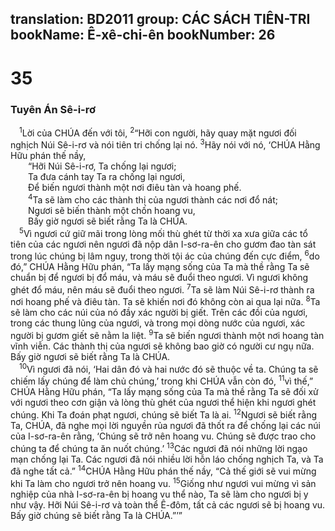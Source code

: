 translation: BD2011
group: CÁC SÁCH TIÊN-TRI
bookName: Ê-xê-chi-ên 
bookNumber: 26
-------

<div class="title"><h1>35</h1><h3>Tuyên Án Sê-i-rơ</h3></div>
<span class="verse exe_35_1"> <sup>1</sup>Lời của CHÚA đến với tôi, </span>
<span class="verse exe_35_2"><sup>2</sup>“Hỡi con người, hãy quay mặt ngươi đối nghịch Núi Sê-i-rơ và nói tiên tri chống lại nó. </span>
<span class="verse exe_35_3"><sup>3</sup>Hãy nói với nó, ‘CHÚA Hằng Hữu phán thế nầy,<br/>  “Hỡi Núi Sê-i-rơ, Ta chống lại ngươi;<br/>  Ta đưa cánh tay Ta ra chống lại ngươi, <br/>  Ðể biến ngươi thành một nơi điêu tàn và hoang phế.<br/></span>
<span class="verse exe_35_4">  <sup>4</sup>Ta sẽ làm cho các thành thị của ngươi thành các nơi đổ nát;<br/>  Ngươi sẽ biến thành một chốn hoang vu, <br/>  Bấy giờ ngươi sẽ biết rằng Ta là CHÚA.<br/></span>
<span class="verse exe_35_5"> <sup>5</sup>Vì ngươi cứ giữ mãi trong lòng mối thù ghét từ thời xa xưa giữa các tổ tiên của các ngươi nên ngươi đã nộp dân I-sơ-ra-ên cho gươm đao tàn sát trong lúc chúng bị lâm nguy, trong thời tội ác của chúng đến cực điểm, </span>
<span class="verse exe_35_6"><sup>6</sup>do đó,” CHÚA Hằng Hữu phán, “Ta lấy mạng sống của Ta mà thề rằng Ta sẽ chuẩn bị để ngươi bị đổ máu, và máu sẽ đuổi theo ngươi. Vì ngươi không ghét đổ máu, nên máu sẽ đuổi theo ngươi. </span>
<span class="verse exe_35_7"><sup>7</sup>Ta sẽ làm Núi Sê-i-rơ thành ra nơi hoang phế và điêu tàn. Ta sẽ khiến nơi đó không còn ai qua lại nữa. </span>
<span class="verse exe_35_8"><sup>8</sup>Ta sẽ làm cho các núi của nó đầy xác người bị giết. Trên các đồi của ngươi, trong các thung lũng của ngươi, và trong mọi dòng nước của ngươi, xác người bị gươm giết sẽ nằm la liệt. </span>
<span class="verse exe_35_9"><sup>9</sup>Ta sẽ biến ngươi thành một nơi hoang tàn vĩnh viễn. Các thành thị của ngươi sẽ không bao giờ có người cư ngụ nữa. Bấy giờ ngươi sẽ biết rằng Ta là CHÚA.<br/></span>
<span class="verse exe_35_10"> <sup>10</sup>Vì ngươi đã nói, ‘Hai dân đó và hai nước đó sẽ thuộc về ta. Chúng ta sẽ chiếm lấy chúng để làm chủ chúng,’ trong khi CHÚA vẫn còn đó, </span>
<span class="verse exe_35_11"><sup>11</sup>vì thế,” CHÚA Hằng Hữu phán, “Ta lấy mạng sống của Ta mà thề rằng Ta sẽ đối xử với ngươi theo cơn giận và lòng thù ghét của ngươi thể hiện khi ngươi ghét chúng. Khi Ta đoán phạt ngươi, chúng sẽ biết Ta là ai. </span>
<span class="verse exe_35_12"><sup>12</sup>Ngươi sẽ biết rằng Ta, CHÚA, đã nghe mọi lời nguyền rủa ngươi đã thốt ra để chống lại các núi của I-sơ-ra-ên rằng, ‘Chúng sẽ trở nên hoang vu. Chúng sẽ được trao cho chúng ta để chúng ta ăn nuốt chúng.’ </span>
<span class="verse exe_35_13"><sup>13</sup>Các ngươi đã nói những lời ngạo mạn chống lại Ta. Các ngươi đã nói nhiều lời hỗn láo chống nghịch Ta, và Ta đã nghe tất cả.” </span>
<span class="verse exe_35_14"><sup>14</sup>CHÚA Hằng Hữu phán thế nầy, “Cả thế giới sẽ vui mừng khi Ta làm cho ngươi trở nên hoang vu. </span>
<span class="verse exe_35_15"><sup>15</sup>Giống như ngươi vui mừng vì sản nghiệp của nhà I-sơ-ra-ên bị hoang vu thể nào, Ta sẽ làm cho ngươi bị y như vậy. Hỡi Núi Sê-i-rơ và toàn thể Ê-đôm, tất cả các ngươi sẽ bị hoang vu. Bấy giờ chúng sẽ biết rằng Ta là CHÚA.”’”<br/></span>
